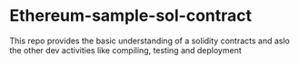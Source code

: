 # Ethereum-sample-sol-contract
This repo provides the basic understanding of a solidity contracts and aslo the other dev activities like compiling, testing and deployment
